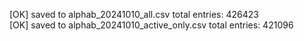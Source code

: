 [OK] saved to alphab_20241010_all.csv total entries: 426423  
[OK] saved to alphab_20241010_active_only.csv total entries: 421096  
